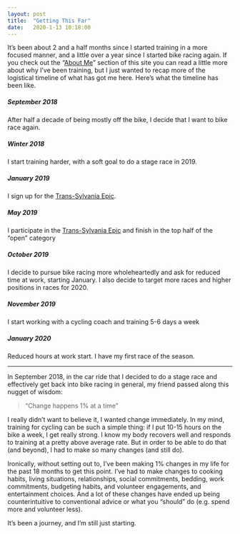 ```yaml
---
layout: post
title:  "Getting This Far"
date:   2020-1-13 10:18:00
---
```


It’s been about 2 and a half months since I started training in a more focused manner, and a little over a year since I started bike racing again. If you check out the “[About Me](/about.html)” section of this site you can read a little more about why I’ve been training, but I just wanted to recap more of the logistical timeline of what has got me here. Here’s what the timeline has been like.

##### September 2018
After half a decade of being mostly off the bike, I decide that I want to bike race again.
##### Winter 2018
I start training harder, with a soft goal to do a stage race in 2019.
##### January 2019
I sign up for the [Trans-Sylvania Epic](https://www.tsepicmtb.com/).
##### May 2019
I participate in the [Trans-Sylvania Epic](https://www.tsepicmtb.com/) and finish in the top half of the “open” category
##### October 2019
I decide to pursue bike racing more wholeheartedly and ask for reduced time at work, starting January. I also decide to target more races and higher positions in races for 2020.
##### November 2019
I start working with a cycling coach and training 5-6 days a week
##### January 2020
Reduced hours at work start. I have my first race of the season.

----

In September 2018, in the car ride that I decided to do a stage race and effectively get back into bike racing in general, my friend passed along this nugget of wisdom:
>“Change happens 1% at a time”

I really didn’t want to believe it, I wanted change immediately. In my mind, training for cycling can be such a simple thing: if I put 10-15 hours on the bike a week, I get really strong. I know my body recovers well and responds to training at a pretty above average rate. But in order to be able to do that (and beyond), I had to make so many changes (and still do). 

Ironically, without setting out to, I’ve been making 1% changes in my life for the past 18 months to get this point. I’ve had to make changes to cooking habits, living situations, relationships, social commitments, bedding, work commitments, budgeting habits, and volunteer engagements, and entertainment choices. And a lot of these changes have ended up being counterintuitive to conventional advice or what you “should” do (e.g. spend more and volunteer less).

It’s been a journey, and I’m still just starting.


